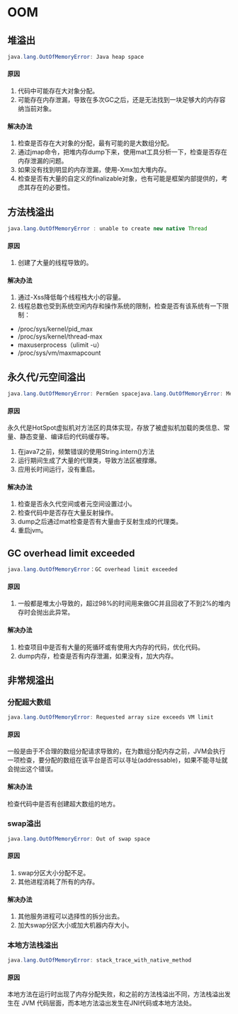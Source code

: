# OOM
## 堆溢出
```java
java.lang.OutOfMemoryError: Java heap space
```
#### 原因
1. 代码中可能存在大对象分配。
2. 可能存在内存泄漏，导致在多次GC之后，还是无法找到一块足够大的内存容纳当前对象。
#### 解决办法
1. 检查是否存在大对象的分配，最有可能的是大数组分配。
2. 通过jmap命令，把堆内存dump下来，使用mat工具分析一下，检查是否存在内存泄漏的问题。
3. 如果没有找到明显的内存泄漏，使用-Xmx加大堆内存。
4. 检查是否有大量的自定义的finalizable对象，也有可能是框架内部提供的，考虑其存在的必要性。
## 方法栈溢出
```java
java.lang.OutOfMemoryError : unable to create new native Thread
```
#### 原因
1. 创建了大量的线程导致的。
#### 解决办法
1. 通过-Xss降低每个线程栈大小的容量。
2. 线程总数也受到系统空闲内存和操作系统的限制，检查是否有该系统有一下限制：
- /proc/sys/kernel/pid_max
- /proc/sys/kernel/thread-max
- maxuserprocess（ulimit -u）
- /proc/sys/vm/maxmapcount
## 永久代/元空间溢出
```java
java.lang.OutOfMemoryError: PermGen spacejava.lang.OutOfMemoryError: Metaspace
```
#### 原因
永久代是HotSpot虚拟机对方法区的具体实现，存放了被虚拟机加载的类信息、常量、静态变量、编译后的代码缓存等。
1. 在java7之前，频繁错误的使用String.intern()方法
2. 运行期间生成了大量的代理类，导致方法区被撑爆。
3. 应用长时间运行，没有重启。
#### 解决办法
1. 检查是否永久代空间或者元空间设置过小。
2. 检查代码中是否存在大量反射操作。
3. dump之后通过mat检查是否有大量由于反射生成的代理类。
4. 重启jvm。

## GC overhead limit exceeded
```java
java.lang.OutOfMemoryError：GC overhead limit exceeded
```
#### 原因
1. 一般都是堆太小导致的，超过98%的时间用来做GC并且回收了不到2%的堆内存时会抛出此异常。
#### 解决办法
1. 检查项目中是否有大量的死循环或有使用大内存的代码，优化代码。
2. dump内存，检查是否有内存泄漏，如果没有，加大内存。
## 非常规溢出
### 分配超大数组
```java
java.lang.OutOfMemoryError: Requested array size exceeds VM limit
```
#### 原因
一般是由于不合理的数组分配请求导致的，在为数组分配内存之前，JVM会执行一项检查，要分配的数组在该平台是否可以寻址(addressable)，如果不能寻址就会抛出这个错误。
#### 解决办法
检查代码中是否有创建超大数组的地方。
### swap溢出
```java
java.lang.OutOfMemoryError: Out of swap space
```
#### 原因
1. swap分区大小分配不足。
2. 其他进程消耗了所有的内存。
#### 解决办法
1. 其他服务进程可以选择性的拆分出去。
2. 加大swap分区大小或加大机器内存大小。
### 本地方法栈溢出
```java
java.lang.OutOfMemoryError: stack_trace_with_native_method
```
#### 原因
本地方法在运行时出现了内存分配失败，和之前的方法栈溢出不同，方法栈溢出发生在 JVM 代码层面，而本地方法溢出发生在JNI代码或本地方法处。
